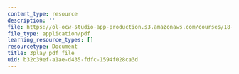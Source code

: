 ```yaml
---
content_type: resource
description: ''
file: https://ol-ocw-studio-app-production.s3.amazonaws.com/courses/18-01sc-single-variable-calculus-fall-2010/b32c39efa1aed435fdfc1594f028ca3d_1RLctDS2hUQ.pdf
file_type: application/pdf
learning_resource_types: []
resourcetype: Document
title: 3play pdf file
uid: b32c39ef-a1ae-d435-fdfc-1594f028ca3d
---
```

